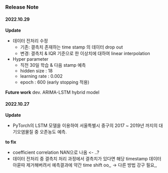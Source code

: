 ### **Release Note**
#### **2022.10.29**
**Update** 
- 데이터 전처리 수정
	- 기존: 결측치 존재하는 time stamp 의 데이터 drop out
	- 변경: 결측치 & IQR 기준으로 한 이상치에 대하여 linear interpolation
- Hyper parameter
	- 직전 30일 학습 & 다음 stamp 예측
	- hidden size : 18
	- learning rate : 0.002
	- epoch : 600 (early stopping 적용)

**Future work**
dev. ARIMA-LSTM hybrid model
<br>

#### **2022.10.27**
**Update**
- PyTorch의 LSTM 모델을 이용하여 서울특별시 중구의 2017 ~ 2019년 까지의 대기오염물질 중 오존농도 예측.

**to fix**
- coefficient correlation NAN으로 나옴 <- ..?
- 데이터 전처리 중 결측치 처리 과정에서 결측치가 있다면 해당 timestamp 데이터 아묻따 제거해버려서 예측결과에 약간 time shift oo,,
	-> 다른 방법 강구 필요,,

